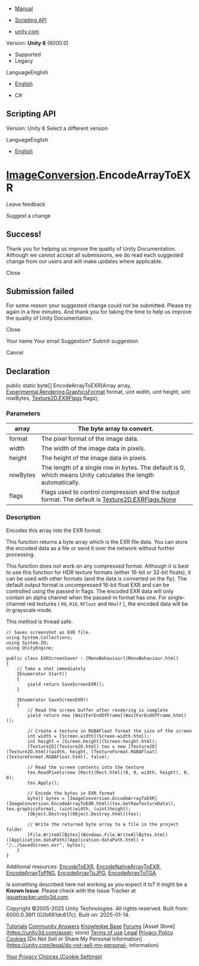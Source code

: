 [ ]()

  * [Manual](../Manual/index.html)
  * [Scripting API](../ScriptReference/index.html)

  * [unity.com](https://unity.com/)

Version: **Unity 6** (6000.0)

  * Supported
  * Legacy

LanguageEnglish

  * [English]()

  * C#

[ ](https://docs.unity3d.com)

## Scripting API

Version: Unity 6 Select a different version

LanguageEnglish

  * [English]()

#  [ImageConversion](ImageConversion.html).EncodeArrayToEXR

Leave feedback

Suggest a change

## Success!

Thank you for helping us improve the quality of Unity Documentation. Although
we cannot accept all submissions, we do read each suggested change from our
users and will make updates where applicable.

Close

## Submission failed

For some reason your suggested change could not be submitted. Please <a>try
again</a> in a few minutes. And thank you for taking the time to help us
improve the quality of Unity Documentation.

Close

Your name Your email Suggestion* Submit suggestion

Cancel

[ ]()

## Declaration

public static byte[] EncodeArrayToEXR(Array array,
[Experimental.Rendering.GraphicsFormat](Experimental.Rendering.GraphicsFormat.html)
format, uint width, uint height, uint rowBytes,
[Texture2D.EXRFlags](Texture2D.EXRFlags.html) flags);

### Parameters

array | The byte array to convert.  
---|---  
format | The pixel format of the image data.  
width | The width of the image data in pixels.  
height | The height of the image data in pixels.  
rowBytes | The length of a single row in bytes. The default is 0, which means Unity calculates the length automatically.  
flags | Flags used to control compression and the output format. The default is [Texture2D.EXRFlags.None](Texture2D.EXRFlags.None.html)  
  
### Description

Encodes this array into the EXR format.

This function returns a byte array which is the EXR file data. You can store
the encoded data as a file or send it over the network without further
processing.  
  
This function does not work on any compressed format. Although it is best to
use this function for HDR texture formats (either 16-bit or 32-bit floats), it
can be used with other formats (and the data is converted on the fly). The
default output format is uncompressed 16-bit float EXR and can be controlled
using the passed in flags. The encoded EXR data will only contain an alpha
channel when the passed-in format has one. For single-channel red textures (
`R8`, `R16`, `RFloat` and `RHalf` ), the encoded data will be in grayscale
mode.  
  
This method is thread safe.

    
    
    // Saves screenshot as EXR file.
    using System.Collections;
    using System.IO;
    using UnityEngine;  
      
    public class EXRScreenSaver : [MonoBehaviour](MonoBehaviour.html)
    {
        // Take a shot immediately
        IEnumerator Start()
        {
            yield return SaveScreenEXR();
        }  
      
        IEnumerator SaveScreenEXR()
        {
            // Read the screen buffer after rendering is complete
            yield return new [WaitForEndOfFrame](WaitForEndOfFrame.html)();  
      
            // Create a texture in RGBAFloat format the size of the screen
            int width = [Screen.width](Screen-width.html);
            int height = [Screen.height](Screen-height.html);
            [Texture2D](Texture2D.html) tex = new [Texture2D](Texture2D.html)(width, height, [TextureFormat.RGBAFloat](TextureFormat.RGBAFloat.html), false);  
      
            // Read the screen contents into the texture
            tex.ReadPixels(new [Rect](Rect.html)(0, 0, width, height), 0, 0);
            tex.Apply();  
      
            // Encode the bytes in EXR format
            byte[] bytes = [ImageConversion.EncodeArrayToEXR](ImageConversion.EncodeArrayToEXR.html)(tex.GetRawTextureData(), tex.graphicsFormat, (uint)width, (uint)height);
            [Object.Destroy](Object.Destroy.html)(tex);  
      
            // Write the returned byte array to a file in the project folder
            [File.WriteAllBytes](Windows.File.WriteAllBytes.html)([Application.dataPath](Application-dataPath.html) + "/../SavedScreen.exr", bytes);
        }
    }
    

Additional resources: [EncodeToEXR](ImageConversion.EncodeToEXR.html),
[EncodeNativeArrayToEXR](ImageConversion.EncodeNativeArrayToEXR.html),
[EncodeArrayToPNG](ImageConversion.EncodeArrayToPNG.html),
[EncodeArrayToJPG](ImageConversion.EncodeArrayToJPG.html),
[EncodeArrayToTGA](ImageConversion.EncodeArrayToTGA.html).

Is something described here not working as you expect it to? It might be a
**Known Issue**. Please check with the Issue Tracker at
[issuetracker.unity3d.com](https://issuetracker.unity3d.com).

Copyright ©2005-2025 Unity Technologies. All rights reserved. Built from:
6000.0.36f1 (02b661dc617c). Built on: 2025-01-14.

[Tutorials](https://unity3d.com/learn) [Community
Answers](https://answers.unity3d.com) [Knowledge
Base](https://support.unity3d.com/hc/en-us)
[Forums](https://forum.unity3d.com) [Asset Store](https://unity3d.com/asset-
store) [Terms of use](https://docs.unity3d.com/Manual/TermsOfUse.html)
[Legal](https://unity.com/legal) [Privacy
Policy](https://unity.com/legal/privacy-policy)
[Cookies](https://unity.com/legal/cookie-policy) [Do Not Sell or Share My
Personal Information](https://unity.com/legal/do-not-sell-my-personal-
information)

[Your Privacy Choices (Cookie Settings)](javascript:void\(0\);)

